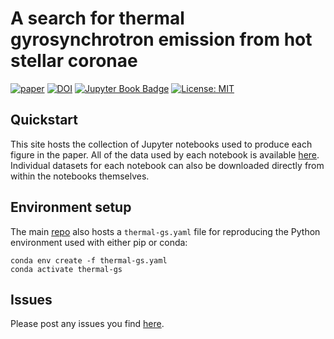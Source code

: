 # A search for thermal gyrosynchrotron emission from hot stellar coronae

[![paper](https://img.shields.io/badge/read-the%20paper-B31B1B)]()
[![DOI]()]()
[![Jupyter Book Badge](https://jupyterbook.org/badge.svg)](https://wwgolay.github.io/thermal-gs)
[![License: MIT](https://img.shields.io/badge/License-MIT-yellow.svg)](https://opensource.org/licenses/MIT)

## Quickstart
This site hosts the collection of Jupyter notebooks used to produce each figure in the paper. All of the data used by each notebook is available [here](https://wwgolay.github.io/thermal-gs). Individual datasets for each notebook can also be downloaded directly from within the notebooks themselves.

## Environment setup
The main [repo](https://github.com/wwgolay/thermal-gs) also hosts a `thermal-gs.yaml` file for reproducing the Python environment used with either pip or conda:

```
conda env create -f thermal-gs.yaml
conda activate thermal-gs
```

## Issues
Please post any issues you find [here](https://github.com/wwgolay/thermal-gs/issues).